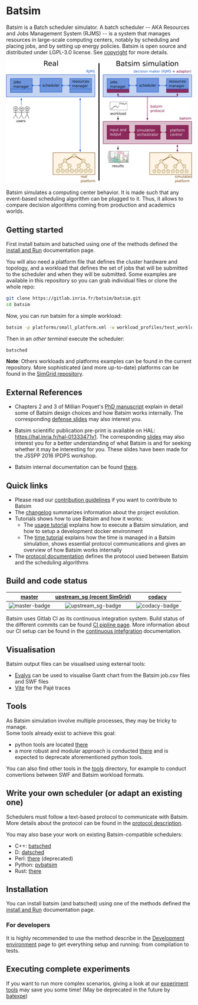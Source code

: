 Batsim
======

Batsim is a Batch scheduler simulator.
A batch scheduler -- AKA Resources and Jobs Management System (RJMS) --
is a system that manages resources in large-scale computing centers,
notably by scheduling and placing jobs, and by setting up energy policies.
Batsim is open source and distributed under LGPL-3.0 license.
See [copyright](copyright) for more details.

![Batsim overview figure]

Batsim simulates a computing center behavior.
It is made such that any event-based scheduling algorithm can be plugged to it.
Thus, it allows to compare decision algorithms coming from production and
academics worlds.

Getting started
---------------

First install batsim and batsched using one of the methods defined the
[install and Run](doc/run_batsim.md) documentation page.

You will also need a platform file that defines the cluster hardware and
topology, and a workload that defines the set of jobs that will be submitted
to the scheduler and when they will be submitted. Some examples are
available in this repository so you can grab individual files or clone the
whole repo:
```sh
git clone https://gitlab.inria.fr/batsim/batsim.git
cd batsim
```

Now, you can run batsim for a simple workload:
```bash
batsim -p platforms/small_platform.xml -w workload_profiles/test_workload_profile.json
```

Then in an *other terminal* execute the scheduler:
```bash
batsched
```

**Note**: Others workloads and platforms examples can be found in the
current repository. More sophisticated (and more up-to-date) platforms can be
found in the [SimGrid repository](https://github.com/simgrid/simgrid).

External References
-------------------
* Chapters 2 and 3 of Millian Poquet's
  [PhD manuscript](https://mpoquet.github.io/research/phd/manuscript.pdf)
  explain in detail some of Batsim design choices and how Batsim works
  internally. The corresponding
  [defense slides](https://mpoquet.github.io/research/phd/defense_slides.pdf)
  may also interest you.

* Batsim scientific publication pre-print is available on HAL:
  https://hal.inria.fr/hal-01333471v1.
  The corresponding [slides](./publications/Batsim\_JSSPP\_2016.pdf) may
  also interest you for a better understanding of what Batsim is
  and for seeking whether it may be interesting for you.
  These slides have been made for the JSSPP 2016 IPDPS workshop.

* Batsim internal documentation can be found
  [there](http://batsim.gforge.inria.fr/).

Quick links
-----------
- Please read our [contribution guidelines](CONTRIBUTING.md) if you want to
  contribute to Batsim
- The [changelog](doc/changelog.md) summarizes information about the project
  evolution.
- Tutorials shows how to use Batsim and how it works:
  - The [usage tutorial](doc/tuto_usage.md) explains how to execute a Batsim
    simulation, and how to setup a development docker environment
  - The [time tutorial](doc/tuto_time.md) explains how the time is managed in a
    Batsim simulation, shows essential protocol communications and gives an
    overview of how Batsim works internally
- The [protocol documentation](doc/proto_description.md) defines the protocol
  used between Batsim and the scheduling algorithms


Build and code status
------------


| [master][master-link] | [upstream_sg (recent SimGrid)][upstream_sg-link] | [codacy][codacy-link] |
| :-------------------: | :----------------------------------------------: | :-------------------: |
| ![master-badge]       | ![upstream_sg-badge]                             | ![codacy-badge]       |

[master-badge]: https://gricad-gitlab.univ-grenoble-alpes.fr/batsim/batsim/badges/master/build.svg "Gitlab CI build status (master branch)"
[master-link]:  https://gricad-gitlab.univ-grenoble-alpes.fr/batsim/batsim/pipelines "Gitlab CI build status"
[upstream_sg-badge]: https://gricad-gitlab.univ-grenoble-alpes.fr/batsim/batsim/badges/upstream_sg/build.svg "Gitlab CI build status (upstream_sg branch)"
[upstream_sg-link]:  https://gricad-gitlab.univ-grenoble-alpes.fr/batsim/batsim/pipelines "Gitlab CI build status"
[codacy-badge]: https://api.codacy.com/project/badge/Grade/e5990f2e9abc4573b13a0b8c9d9e0f08 "Codacy code style"
[codacy-link]: https://www.codacy.com/app/mpoquet/batsim/dashboard

Batsim uses Gitlab CI as its continuous integration system.
Build status of the different commits can be found
[CI pipline page][batsim ci]. More information about our CI setup can be
found in the [continuous intefgration](./doc/continuous_integration.md)
documentation.


Visualisation
-------------

Batsim output files can be visualised using external tools:

-   [Evalys](http://evalys.readthedocs.io) can be used to visualise Gantt chart from the Batsim job.csv files
    and SWF files
-   [Vite] for the Pajé traces

Tools
-----

As Batsim simulation involve multiple processes, they may be tricky to manage.  
Some tools already exist to achieve this goal:
- python tools are located [there](./tools/experiments)
- a more robust and modular approach is conducted
  [there](https://gitlab.inria.fr/batsim/batexpe) and is expected to deprecate
  aforementioned python tools.

You can also find other tools in the [tools](./tools) directory,
for example to conduct convertions between SWF and Batsim workload formats.

Write your own scheduler (or adapt an existing one)
---------------------------------------------------

Schedulers must follow a text-based protocol to communicate with Batsim.
More details about the protocol can be found in the [protocol description].

You may also base your work on existing Batsim-compatible schedulers:
- C++: [batsched][batsched gitlab]
- D: [datsched][datsched gitlab]
- Perl: [there][perl sched repo] (deprecated)
- Python: [pybatsim][pybatsim gitlab]
- Rust: [there][rust sched repo]

Installation
------------

You can install batsim (and batsched) using one of the methods defined the
[install and Run](doc/run_batsim.md) documentation page.

### For developers

It is highly recommended to use the method describe in the
[Development environment](doc/dev_batsim.md) page to get everything setup and
running: from compilation to tests.

Executing complete experiments
------------------------------

If you want to run more complex scenarios, giving a look at our
[experiment tools](./tools/experiments) may save you some time! (May be
deprecated in the future by [batexpe](https://gitlab.inria.fr/batsim/batexpe))

[Batsim overview figure]: ./doc/batsim_rjms_overview.png
[./publications/Batsim\_JSSPP\_2016.pdf]: ./publications/Batsim_JSSPP_2016.pdf
[Evalys]: https://github.com/oar-team/evalys
[Vite]: http://vite.gforge.inria.fr/
[protocol description]: ./doc/proto_description.md
[oar3]: https://github.com/oar-team/oar3

[pybatsim gitlab]: https://gitlab.inria.fr/batsim/pybatsim
[batsched gitlab]: https://gitlab.inria.fr/batsim/batsched
[datsched gitlab]: https://gitlab.inria.fr/batsim/datsched
[rust sched repo]: https://gitlab.inria.fr/adfaure/schedulers
[perl sched repo]: https://github.com/fernandodeperto/batch-simulator
[batsim ci]: https://gricad-gitlab.univ-grenoble-alpes.fr/batsim/batsim/pipelines
